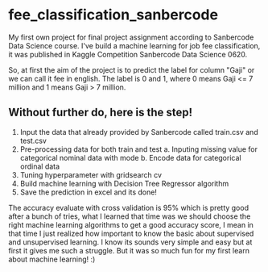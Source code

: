 # fee_classification_sanbercode
My first own project for final project assignment according to Sanbercode Data Science course. I've build a machine learning for job fee classification, it was published in Kaggle Competition Sanbercode Data Science 0620.

So, at first the aim of the project is to predict the label for column "Gaji" or we can call it fee in english. The label is 0 and 1, where 0 means Gaji <= 7 million and 1 means Gaji > 7 million.

## Without further do, here is the step!
1. Input the data that already provided by Sanbercode called train.csv and test.csv
2. Pre-processing data for both train and test
  a. Inputing missing value for categorical nominal data with mode
  b. Encode data for categorical ordinal data
3. Tuning hyperparameter with gridsearch cv
4. Build machine learning with Decision Tree Regressor algorithm
5. Save the prediction in excel and its done!

The accuracy evaluate with cross validation is 95% which is pretty good after a bunch of tries, what I learned that time was we should choose the right machine learning algorithms to get a good accuracy score, I mean in that time I just realized how important to know the basic about supervised and unsupervised learning. I know its sounds very simple and easy but at first it gives me such a struggle. But it was so much fun for my first learn about machine learning! :)
